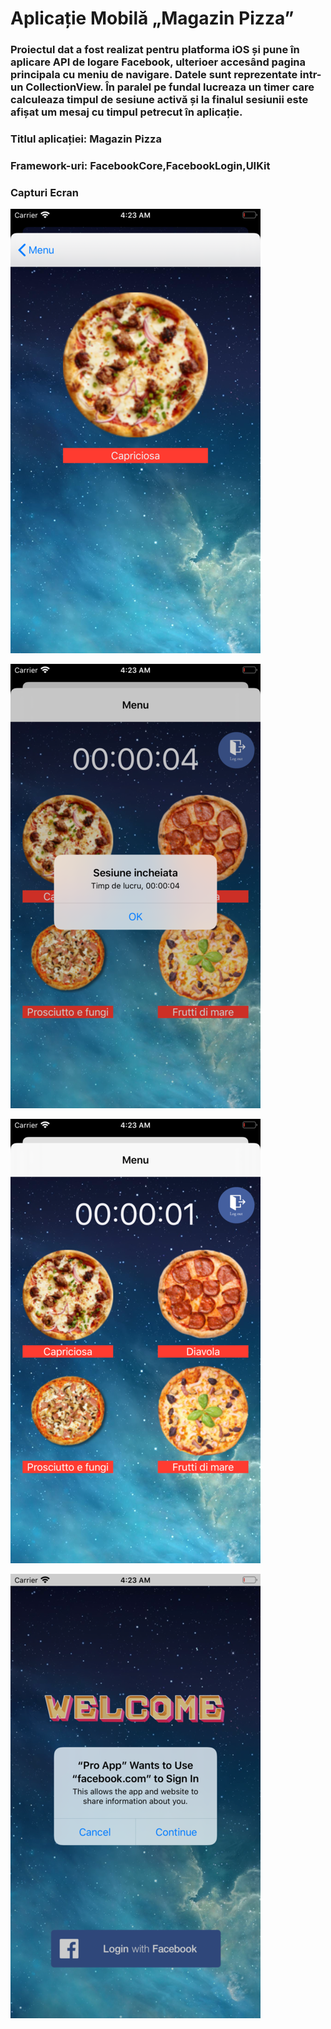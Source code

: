 # Aplicație Mobilă „Magazin Pizza”

### Proiectul dat a fost realizat pentru platforma iOS și  pune în aplicare API de logare Facebook, ulterioer accesând pagina principala cu meniu de navigare. Datele sunt reprezentate intr-un CollectionView. În paralel pe fundal lucreaza un timer care calculeaza timpul de sesiune activă și la finalul sesiunii este afișat um mesaj cu timpul petrecut în aplicație.

### Titlul aplicației: Magazin Pizza

### Framework-uri: FacebookCore,FacebookLogin,UIKit

### Capturi Ecran

![img1](https://github.com/kidel1998/imagine/blob/master/1.png?raw=true)

![img2](https://github.com/kidel1998/imagine/blob/master/2.png?raw=true)

![img3](https://github.com/kidel1998/imagine/blob/master/3.png?raw=true)

![img4](https://github.com/kidel1998/imagine/blob/master/4.png?raw=true)


